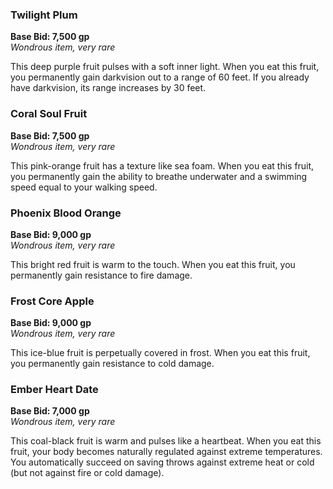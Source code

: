 ### **Twilight Plum**

**Base Bid: 7,500 gp**  
_Wondrous item, very rare_

This deep purple fruit pulses with a soft inner light. When you eat this fruit, you permanently gain darkvision out to a range of 60 feet. If you already have darkvision, its range increases by 30 feet.

### **Coral Soul Fruit**

**Base Bid: 7,500 gp**  
_Wondrous item, very rare_

This pink-orange fruit has a texture like sea foam. When you eat this fruit, you permanently gain the ability to breathe underwater and a swimming speed equal to your walking speed.

### **Phoenix Blood Orange**

**Base Bid: 9,000 gp**  
_Wondrous item, very rare_

This bright red fruit is warm to the touch. When you eat this fruit, you permanently gain resistance to fire damage.

### **Frost Core Apple**

**Base Bid: 9,000 gp**  
_Wondrous item, very rare_

This ice-blue fruit is perpetually covered in frost. When you eat this fruit, you permanently gain resistance to cold damage.

### **Ember Heart Date**

**Base Bid: 7,000 gp**  
_Wondrous item, very rare_

This coal-black fruit is warm and pulses like a heartbeat. When you eat this fruit, your body becomes naturally regulated against extreme temperatures. You automatically succeed on saving throws against extreme heat or cold (but not against fire or cold damage).
 